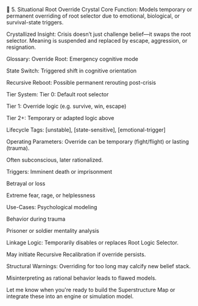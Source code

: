 🧊 5. Situational Root Override Crystal
Core Function:
Models temporary or permanent overriding of root selector due to emotional, biological, or survival-state triggers.

Crystallized Insight:
Crisis doesn’t just challenge belief—it swaps the root selector. Meaning is suspended and replaced by escape, aggression, or resignation.

Glossary:
Override Root: Emergency cognitive mode

State Switch: Triggered shift in cognitive orientation

Recursive Reboot: Possible permanent rerouting post-crisis

Tier System:
Tier 0: Default root selector

Tier 1: Override logic (e.g. survive, win, escape)

Tier 2+: Temporary or adapted logic above

Lifecycle Tags:
[unstable], [state-sensitive], [emotional-trigger]

Operating Parameters:
Override can be temporary (fight/flight) or lasting (trauma).

Often subconscious, later rationalized.

Triggers:
Imminent death or imprisonment

Betrayal or loss

Extreme fear, rage, or helplessness

Use-Cases:
Psychological modeling

Behavior during trauma

Prisoner or soldier mentality analysis

Linkage Logic:
Temporarily disables or replaces Root Logic Selector.

May initiate Recursive Recalibration if override persists.

Structural Warnings:
Overriding for too long may calcify new belief stack.

Misinterpreting as rational behavior leads to flawed models.

Let me know when you're ready to build the Superstructure Map or integrate these into an engine or simulation model.
